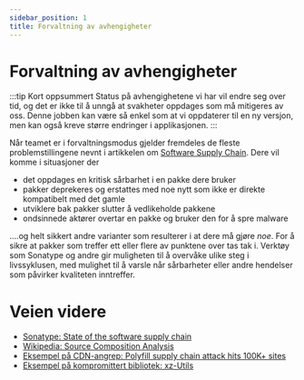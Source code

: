 ```yaml
---
sidebar_position: 1
title: Forvaltning av avhengigheter
---
```


# Forvaltning av avhengigheter
:::tip Kort oppsummert
Status på avhengighetene vi har vil endre seg over tid, og det er ikke til å unngå at svakheter oppdages som må mitigeres av oss. Denne jobben kan være så enkel som at vi oppdaterer til en ny versjon, men kan også kreve større endringer i applikasjonen.
:::

Når teamet er i forvaltningsmodus gjelder fremdeles de fleste problemstillingene nevnt i artikkelen om [Software Supply Chain](../03_utvikle/05_software_supply_chain.md). Dere vil komme i situasjoner der 
* det oppdages en kritisk sårbarhet i en pakke dere bruker
* pakker deprekeres og erstattes med noe nytt som ikke er direkte kompatibelt med det gamle
* utviklere bak pakker slutter å vedlikeholde pakkene
* ondsinnede aktører overtar en pakke og bruker den for å spre malware

....og helt sikkert andre varianter som resulterer i at dere må gjøre _noe_. For å sikre at pakker som treffer ett eller flere av punktene over tas tak i. Verktøy som Sonatype og andre gir muligheten til å overvåke ulike steg i livssyklusen, med mulighet til å varsle når sårbarheter eller andre hendelser som påvirker kvaliteten inntreffer. 

# Veien videre
* [Sonatype: State of the software supply chain](https://www.sonatype.com/state-of-the-software-supply-chain/introduction)
* [Wikipedia: Source Composition Analysis](https://en.wikipedia.org/wiki/Software_composition_analysis)
* [Eksempel på CDN-angrep: Polyfill supply chain attack hits 100K+ sites](https://sansec.io/research/polyfill-supply-chain-attackX)
* [Eksempel på kompromittert bibliotek: xz-Utils](https://arstechnica.com/security/2024/04/what-we-know-about-the-xz-utils-backdoor-that-almost-infected-the-world/)